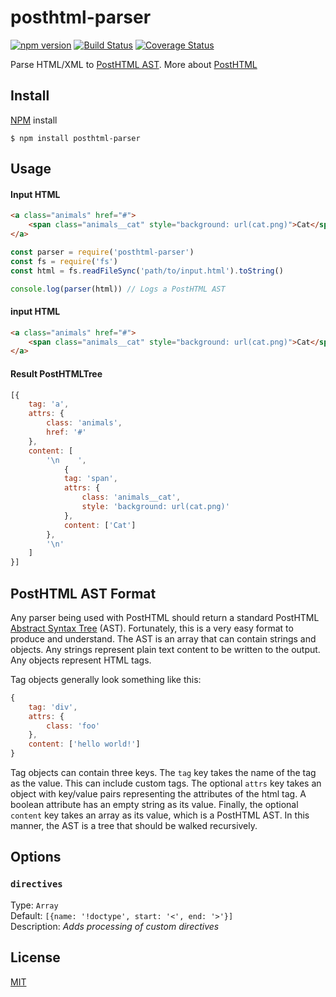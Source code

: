 # posthtml-parser
[![npm version](https://badge.fury.io/js/posthtml-parser.svg)](http://badge.fury.io/js/posthtml-parser)
[![Build Status](https://travis-ci.org/posthtml/posthtml-parser.svg?branch=master)](https://travis-ci.org/posthtml/posthtml-parser?branch=master)
[![Coverage Status](https://coveralls.io/repos/posthtml/posthtml-parser/badge.svg?branch=master)](https://coveralls.io/r/posthtml/posthtml-parser?branch=master)

Parse HTML/XML to [PostHTML AST](https://github.com/posthtml/posthtml-parser#posthtml-ast-format).
More about [PostHTML](https://github.com/posthtml/posthtml#readme)

## Install

[NPM](http://npmjs.com) install
```
$ npm install posthtml-parser
```

## Usage

#### Input HTML
```html
<a class="animals" href="#">
    <span class="animals__cat" style="background: url(cat.png)">Cat</span>
</a>
```
```js
const parser = require('posthtml-parser')
const fs = require('fs')
const html = fs.readFileSync('path/to/input.html').toString()

console.log(parser(html)) // Logs a PostHTML AST
```

#### input HTML
```html
<a class="animals" href="#">
    <span class="animals__cat" style="background: url(cat.png)">Cat</span>
</a>
```

#### Result PostHTMLTree
```js
[{
    tag: 'a',
    attrs: {
        class: 'animals',
        href: '#'
    },
    content: [
        '\n    ',
            {
            tag: 'span',
            attrs: {
                class: 'animals__cat',
                style: 'background: url(cat.png)'
            },
            content: ['Cat']
        },
        '\n'
    ]
}]
```

## PostHTML AST Format

Any parser being used with PostHTML should return a standard PostHTML [Abstract Syntax Tree](https://www.wikiwand.com/en/Abstract_syntax_tree) (AST). Fortunately, this is a very easy format to produce and understand. The AST is an array that can contain strings and objects. Any strings represent plain text content to be written to the output. Any objects represent HTML tags.

Tag objects generally look something like this:

```js
{
    tag: 'div',
    attrs: {
        class: 'foo'
    },
    content: ['hello world!']
}
```

Tag objects can contain three keys. The `tag` key takes the name of the tag as the value. This can include custom tags. The optional `attrs` key takes an object with key/value pairs representing the attributes of the html tag. A boolean attribute has an empty string as its value. Finally, the optional `content` key takes an array as its value, which is a PostHTML AST. In this manner, the AST is a tree that should be walked recursively.

## Options

### `directives`
Type: `Array`  
Default: `[{name: '!doctype', start: '<', end: '>'}]`   
Description: *Adds processing of custom directives*  

## License

[MIT](LICENSE)
